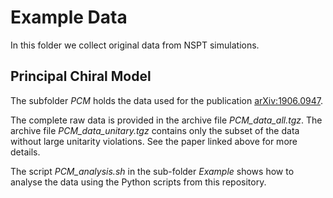 # Example Data 
In this folder we collect original data from NSPT simulations. 

## Principal Chiral Model 
The subfolder *PCM* holds the data used for the publication
[arXiv:1906.0947](https://arxiv.org/abs/1906.09471v1).

The complete raw data is provided in the archive file
*PCM_data_all.tgz*. The archive file *PCM_data_unitary.tgz* contains
only the subset of the data without large unitarity violations. See the
paper linked above for more details.

The script *PCM_analysis.sh* in the sub-folder *Example* shows how to
analyse the data using the Python scripts from this repository. 
